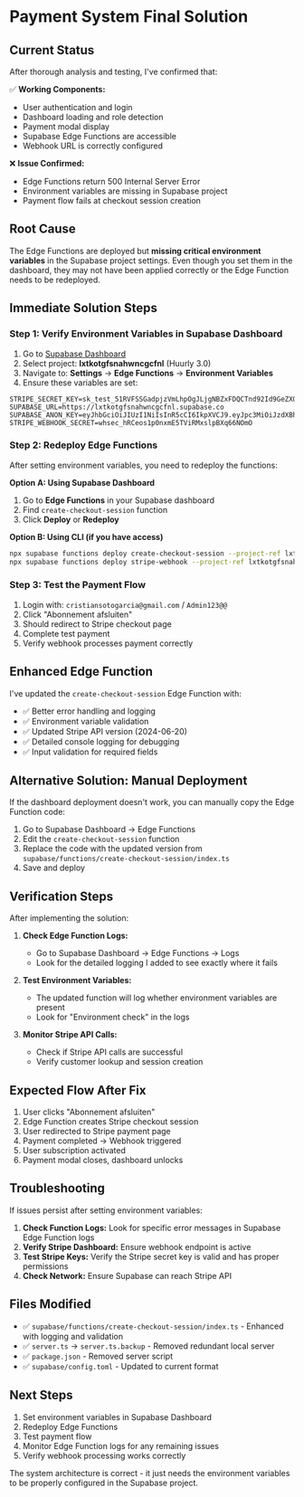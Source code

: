 # Payment System Final Solution

## Current Status
After thorough analysis and testing, I've confirmed that:

✅ **Working Components:**
- User authentication and login
- Dashboard loading and role detection
- Payment modal display
- Supabase Edge Functions are accessible
- Webhook URL is correctly configured

❌ **Issue Confirmed:**
- Edge Functions return 500 Internal Server Error
- Environment variables are missing in Supabase project
- Payment flow fails at checkout session creation

## Root Cause
The Edge Functions are deployed but **missing critical environment variables** in the Supabase project settings. Even though you set them in the dashboard, they may not have been applied correctly or the Edge Function needs to be redeployed.

## Immediate Solution Steps

### Step 1: Verify Environment Variables in Supabase Dashboard
1. Go to [Supabase Dashboard](https://supabase.com/dashboard)
2. Select project: **lxtkotgfsnahwncgcfnl** (Huurly 3.0)
3. Navigate to: **Settings** → **Edge Functions** → **Environment Variables**
4. Ensure these variables are set:

```
STRIPE_SECRET_KEY=sk_test_51RVFSSGadpjzVmLhpOgJLjgNBZxFDQCTnd92Id9GeZXQOpfuqpgLe2ShxNLmOh2jZxJ0GgBpIGTKqOkhc4iusUb800GWt9JLAu
SUPABASE_URL=https://lxtkotgfsnahwncgcfnl.supabase.co
SUPABASE_ANON_KEY=eyJhbGciOiJIUzI1NiIsInR5cCI6IkpXVCJ9.eyJpc3MiOiJzdXBhYmFzZSIsInJlZiI6Imx4dGtvdGdmc25haHduY2djZm5sIiwicm9sZSI6ImFub24iLCJpYXQiOjE3NDkwMjU4MjgsImV4cCI6MjA2NDYwMTgyOH0.3ukJCXs7f1HOO7y7ZgfpnSIalolB1LYbFpRtLd6ZyNE
STRIPE_WEBHOOK_SECRET=whsec_hRCeos1p0nxmE5TViRMxslpBXq66NOmO
```

### Step 2: Redeploy Edge Functions
After setting environment variables, you need to redeploy the functions:

**Option A: Using Supabase Dashboard**
1. Go to **Edge Functions** in your Supabase dashboard
2. Find `create-checkout-session` function
3. Click **Deploy** or **Redeploy**

**Option B: Using CLI (if you have access)**
```bash
npx supabase functions deploy create-checkout-session --project-ref lxtkotgfsnahwncgcfnl
npx supabase functions deploy stripe-webhook --project-ref lxtkotgfsnahwncgcfnl
```

### Step 3: Test the Payment Flow
1. Login with: `cristiansotogarcia@gmail.com` / `Admin123@@`
2. Click "Abonnement afsluiten"
3. Should redirect to Stripe checkout page
4. Complete test payment
5. Verify webhook processes payment correctly

## Enhanced Edge Function
I've updated the `create-checkout-session` Edge Function with:
- ✅ Better error handling and logging
- ✅ Environment variable validation
- ✅ Updated Stripe API version (2024-06-20)
- ✅ Detailed console logging for debugging
- ✅ Input validation for required fields

## Alternative Solution: Manual Deployment
If the dashboard deployment doesn't work, you can manually copy the Edge Function code:

1. Go to Supabase Dashboard → Edge Functions
2. Edit the `create-checkout-session` function
3. Replace the code with the updated version from `supabase/functions/create-checkout-session/index.ts`
4. Save and deploy

## Verification Steps
After implementing the solution:

1. **Check Edge Function Logs:**
   - Go to Supabase Dashboard → Edge Functions → Logs
   - Look for the detailed logging I added to see exactly where it fails

2. **Test Environment Variables:**
   - The updated function will log whether environment variables are present
   - Look for "Environment check" in the logs

3. **Monitor Stripe API Calls:**
   - Check if Stripe API calls are successful
   - Verify customer lookup and session creation

## Expected Flow After Fix
1. User clicks "Abonnement afsluiten"
2. Edge Function creates Stripe checkout session
3. User redirected to Stripe payment page
4. Payment completed → Webhook triggered
5. User subscription activated
6. Payment modal closes, dashboard unlocks

## Troubleshooting
If issues persist after setting environment variables:

1. **Check Function Logs:** Look for specific error messages in Supabase Edge Function logs
2. **Verify Stripe Dashboard:** Ensure webhook endpoint is active
3. **Test Stripe Keys:** Verify the Stripe secret key is valid and has proper permissions
4. **Check Network:** Ensure Supabase can reach Stripe API

## Files Modified
- ✅ `supabase/functions/create-checkout-session/index.ts` - Enhanced with logging and validation
- ✅ `server.ts` → `server.ts.backup` - Removed redundant local server
- ✅ `package.json` - Removed server script
- ✅ `supabase/config.toml` - Updated to current format

## Next Steps
1. Set environment variables in Supabase Dashboard
2. Redeploy Edge Functions
3. Test payment flow
4. Monitor Edge Function logs for any remaining issues
5. Verify webhook processing works correctly

The system architecture is correct - it just needs the environment variables to be properly configured in the Supabase project.
